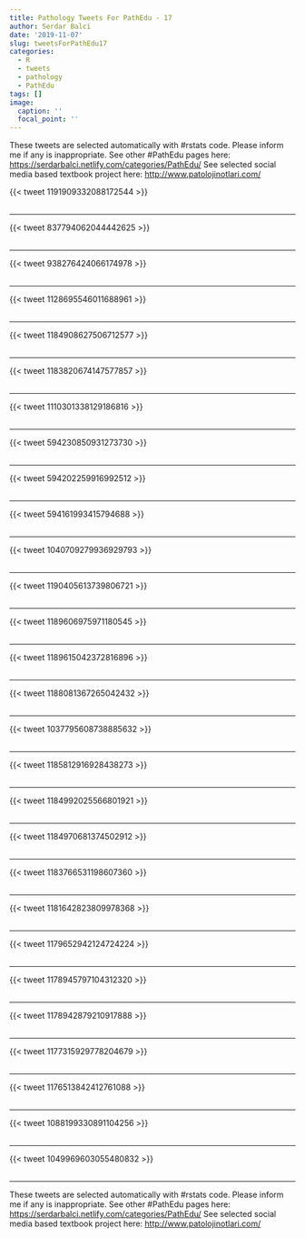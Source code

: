 ```yaml
---
title: Pathology Tweets For PathEdu - 17
author: Serdar Balci
date: '2019-11-07'
slug: tweetsForPathEdu17
categories:
  - R
  - tweets
  - pathology
  - PathEdu
tags: []
image:
  caption: ''
  focal_point: ''
---
```



These tweets are selected automatically with #rstats code. Please inform me if any is inappropriate.
See other #PathEdu pages here: https://serdarbalci.netlify.com/categories/PathEdu/ 
See selected social media based textbook project here: http://www.patolojinotlari.com/

{{< tweet 1191909332088172544 >}}
<br>
<br>
<hr>
{{< tweet 837794062044442625 >}}
<br>
<br>
<hr>
{{< tweet 938276424066174978 >}}
<br>
<br>
<hr>
{{< tweet 1128695546011688961 >}}
<br>
<br>
<hr>
{{< tweet 1184908627506712577 >}}
<br>
<br>
<hr>
{{< tweet 1183820674147577857 >}}
<br>
<br>
<hr>
{{< tweet 1110301338129186816 >}}
<br>
<br>
<hr>
{{< tweet 594230850931273730 >}}
<br>
<br>
<hr>
{{< tweet 594202259916992512 >}}
<br>
<br>
<hr>
{{< tweet 594161993415794688 >}}
<br>
<br>
<hr>
{{< tweet 1040709279936929793 >}}
<br>
<br>
<hr>
{{< tweet 1190405613739806721 >}}
<br>
<br>
<hr>
{{< tweet 1189606975971180545 >}}
<br>
<br>
<hr>
{{< tweet 1189615042372816896 >}}
<br>
<br>
<hr>
{{< tweet 1188081367265042432 >}}
<br>
<br>
<hr>
{{< tweet 1037795608738885632 >}}
<br>
<br>
<hr>
{{< tweet 1185812916928438273 >}}
<br>
<br>
<hr>
{{< tweet 1184992025566801921 >}}
<br>
<br>
<hr>
{{< tweet 1184970681374502912 >}}
<br>
<br>
<hr>
{{< tweet 1183766531198607360 >}}
<br>
<br>
<hr>
{{< tweet 1181642823809978368 >}}
<br>
<br>
<hr>
{{< tweet 1179652942124724224 >}}
<br>
<br>
<hr>
{{< tweet 1178945797104312320 >}}
<br>
<br>
<hr>
{{< tweet 1178942879210917888 >}}
<br>
<br>
<hr>
{{< tweet 1177315929778204679 >}}
<br>
<br>
<hr>
{{< tweet 1176513842412761088 >}}
<br>
<br>
<hr>
{{< tweet 1088199330891104256 >}}
<br>
<br>
<hr>
{{< tweet 1049969603055480832 >}}
<br>
<br>
<hr>


These tweets are selected automatically with #rstats code. Please inform me if any is inappropriate.
See other #PathEdu pages here: https://serdarbalci.netlify.com/categories/PathEdu/ 
See selected social media based textbook project here: http://www.patolojinotlari.com/
